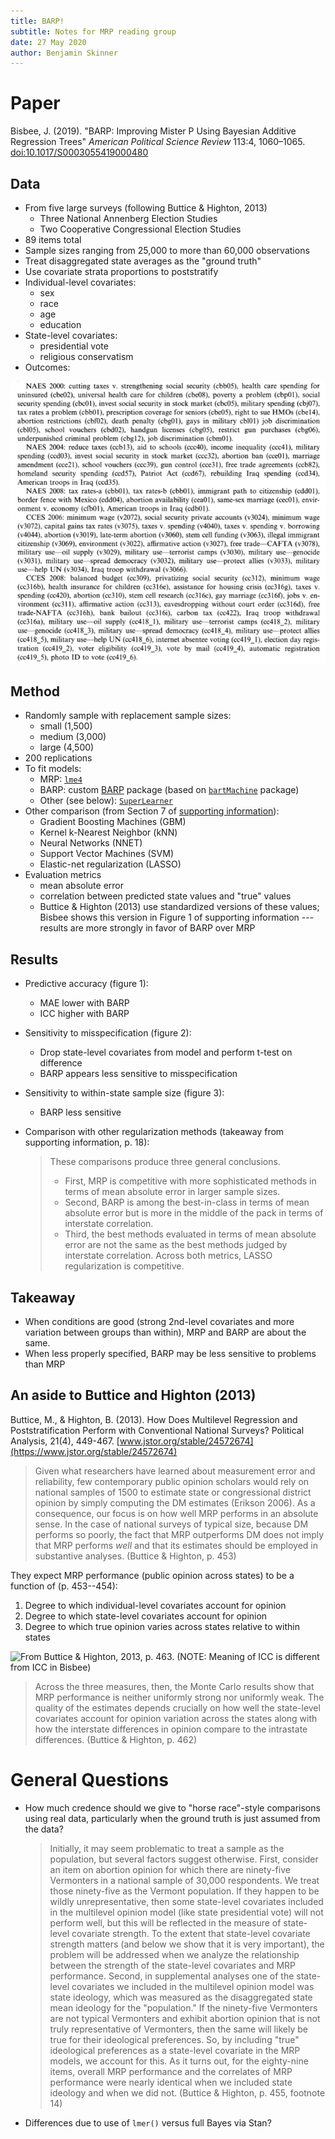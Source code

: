 ```yaml
---
title: BARP!
subtitle: Notes for MRP reading group
date: 27 May 2020
author: Benjamin Skinner
---
```


# Paper
Bisbee, J. (2019). "BARP: Improving Mister P Using Bayesian
Additive Regression Trees" _American Political Science Review_ 113:4,
1060–1065. [doi:10.1017/S0003055419000480](https://www.cambridge.org/core/journals/american-political-science-review/article/barp-improving-mister-p-using-bayesian-additive-regression-trees/630866EB47F9366EDB3C22CFD951BB6F)

## Data

- From five large surveys (following Buttice & Highton, 2013)
  - Three National Annenberg Election Studies
  - Two Cooperative Congressional Election Studies
- 89 items total
- Sample sizes ranging from 25,000 to more than 60,000 observations
- Treat disaggregated state averages as the "ground truth"
- Use covariate strata proportions to poststratify
- Individual-level covariates:
  - sex
  - race 
  - age 
  - education
- State-level covariates:
  - presidential vote 
  - religious conservatism
- Outcomes:

![_From Buttice and Highton, 2013, p. 465_](items.png)

## Method

- Randomly sample with replacement sample sizes:
	- small (1,500)
	- medium (3,000)
	- large (4,500)
- 200 replications
- To fit models:
  - MRP: [`lme4`](https://cran.r-project.org/package=lme4)
  - BARP: custom [BARP](https://github.com/jbisbee1/BARP) package (based on
  [`bartMachine`](https://cran.r-project.org/package=bartMachine)
  package)
  - Other (see below): [`SuperLearner`](https://cran.r-project.org/package=SuperLearner)
- Other comparison (from Section 7 of [supporting information](https://static.cambridge.org/content/id/urn:cambridge.org:id:article:S0003055419000480/resource/name/S0003055419000480sup001.pdf)):
  - Gradient Boosting Machines (GBM)
  - Kernel k-Nearest Neighbor (kNN)
  - Neural Networks (NNET)
  - Support Vector Machines (SVM)
  - Elastic-net regularization (LASSO)
- Evaluation metrics
  - mean absolute error
  - correlation between predicted state values and "true" values
  - Buttice & Highton (2013) use standardized versions of these
    values; Bisbee shows this version in Figure 1 of supporting
    information --- results are more strongly in favor of BARP over MRP

## Results

- Predictive accuracy (figure 1): 
  - MAE lower with BARP
  - ICC higher with BARP
- Sensitivity to misspecification (figure 2):
  - Drop state-level covariates from model and perform t-test on
    difference
  - BARP appears less sensitive to misspecification
- Sensitivity to within-state sample size (figure 3):
  - BARP less sensitive
- Comparison with other regularization methods (takeaway from supporting
  information, p. 18):
  
  > These comparisons produce three general conclusions.  
  > - First, MRP is competitive with more sophisticated methods in
  >    terms of mean absolute error in larger sample sizes.
  > - Second, BARP is among the best-in-class in terms of mean
  >   absolute error but is more in the middle of the pack in terms of
  >   interstate correlation.
  > - Third, the best methods evaluated in terms of mean absolute
  >   error are not the same as the best methods judged by interstate
  >   correlation. Across both metrics, LASSO regularization is
  >   competitive.

  
  
## Takeaway

- When conditions are good (strong 2nd-level covariates and more
  variation between groups than within), MRP and BARP are about the
  same.
- When less properly specified, BARP may be less sensitive to problems
  than MRP

## An aside to Buttice and Highton (2013)

Buttice, M., & Highton, B. (2013). How Does Multilevel Regression and
Poststratification Perform with Conventional National Surveys?
Political Analysis, 21(4), 449-467. [www.jstor.org/stable/24572674](https://www.jstor.org/stable/24572674)

> Given what researchers have learned about measurement error and
> reliability, few contemporary public opinion scholars would rely on
> national samples of 1500 to estimate state or congressional district
> opinion by simply computing the DM estimates (Erikson 2006). As a
> consequence, our focus is on how well MRP performs in an absolute
> sense. In the case of national surveys of typical size, because DM
> performs so poorly, the fact that MRP outperforms DM does not imply
> that MRP performs _well_ and that its estimates should be employed in
> substantive analyses. (Buttice & Highton, p. 453)

They expect MRP performance (public opinion across states) to be a
function of (p. 453--454):

1. Degree to which individual-level covariates account for opinion
1. Degree to which state-level covariates account for opinion
1. Degree to which true opinion varies across states relative to
   within states
   
![_From Buttice & Highton, 2013, p. 463. (**NOTE:** Meaning of ICC is
different from ICC in Bisbee_)](bh_table_2.png)
   
> Across the three measures, then, the Monte Carlo results show that MRP
> performance is neither uniformly strong nor uniformly weak. The
> quality of the estimates depends crucially on how well the state-level
> covariates account for opinion variation across the states along with
> how the interstate differences in opinion compare to the intrastate
> differences. (Buttice & Highton, p. 462)


# General Questions

- How much credence should we give to "horse race"-style comparisons
  using real data, particularly when the ground truth is just assumed
  from the data?  
  
  > Initially, it may seem problematic to treat a sample as the
  > population, but several factors suggest otherwise. First, consider
  > an item on abortion opinion for which there are ninety-five
  > Vermonters in a national sample of 30,000 respondents. We treat
  > those ninety-five as the Vermont population. If they happen to be
  > wildly unrepresentative, then some state-level covariates included
  > in the multilevel opinion model (like state presidential vote)
  > will not perform well, but this will be reflected in the measure
  > of state-level covariate strength. To the extent that state-level
  > covariate strength matters (and below we show that it is very
  > important), the problem will be addressed when we analyze the
  > relationship between the strength of the state-level covariates
  > and MRP performance. Second, in supplemental analyses one of the
  > state-level covariates we included in the multilevel opinion model
  > was state ideology, which was measured as the disaggregated state
  > mean ideology for the "population." If the ninety-five Vermonters
  > are not typical Vermonters and exhibit abortion opinion that is
  > not truly representative of Vermonters, then the same will likely
  > be true for their ideological preferences. So, by including "true"
  > ideological preferences as a state-level covariate in the MRP
  > models, we account for this. As it turns out, for the eighty-nine
  > items, overall MRP performance and the correlates of MRP
  > performance were nearly identical when we included state ideology
  > and when we did not. (Buttice & Highton, p. 455, footnote 14)
 
- Differences due to use of `lmer()` versus full Bayes via Stan?
